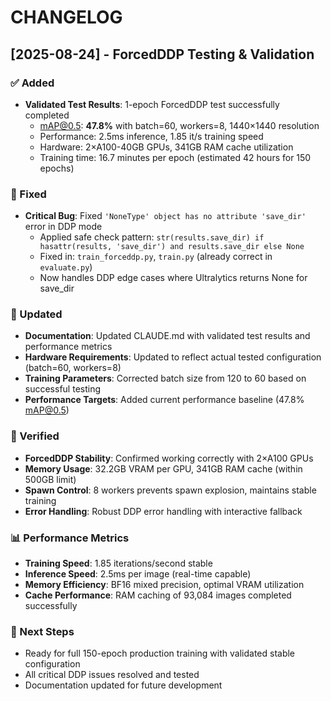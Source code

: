 # CHANGELOG

## [2025-08-24] - ForcedDDP Testing & Validation

### ✅ Added
- **Validated Test Results**: 1-epoch ForcedDDP test successfully completed
  - mAP@0.5: **47.8%** with batch=60, workers=8, 1440×1440 resolution
  - Performance: 2.5ms inference, 1.85 it/s training speed
  - Hardware: 2×A100-40GB GPUs, 341GB RAM cache utilization
  - Training time: 16.7 minutes per epoch (estimated 42 hours for 150 epochs)

### 🔧 Fixed
- **Critical Bug**: Fixed `'NoneType' object has no attribute 'save_dir'` error in DDP mode
  - Applied safe check pattern: `str(results.save_dir) if hasattr(results, 'save_dir') and results.save_dir else None`
  - Fixed in: `train_forceddp.py`, `train.py` (already correct in `evaluate.py`)
  - Now handles DDP edge cases where Ultralytics returns None for save_dir

### 📝 Updated
- **Documentation**: Updated CLAUDE.md with validated test results and performance metrics
- **Hardware Requirements**: Updated to reflect actual tested configuration (batch=60, workers=8)
- **Training Parameters**: Corrected batch size from 120 to 60 based on successful testing
- **Performance Targets**: Added current performance baseline (47.8% mAP@0.5)

### 🎯 Verified
- **ForcedDDP Stability**: Confirmed working correctly with 2×A100 GPUs
- **Memory Usage**: 32.2GB VRAM per GPU, 341GB RAM cache (within 500GB limit)
- **Spawn Control**: 8 workers prevents spawn explosion, maintains stable training
- **Error Handling**: Robust DDP error handling with interactive fallback

### 📊 Performance Metrics
- **Training Speed**: 1.85 iterations/second stable
- **Inference Speed**: 2.5ms per image (real-time capable)
- **Memory Efficiency**: BF16 mixed precision, optimal VRAM utilization
- **Cache Performance**: RAM caching of 93,084 images completed successfully

### 🚀 Next Steps
- Ready for full 150-epoch production training with validated stable configuration
- All critical DDP issues resolved and tested
- Documentation updated for future development